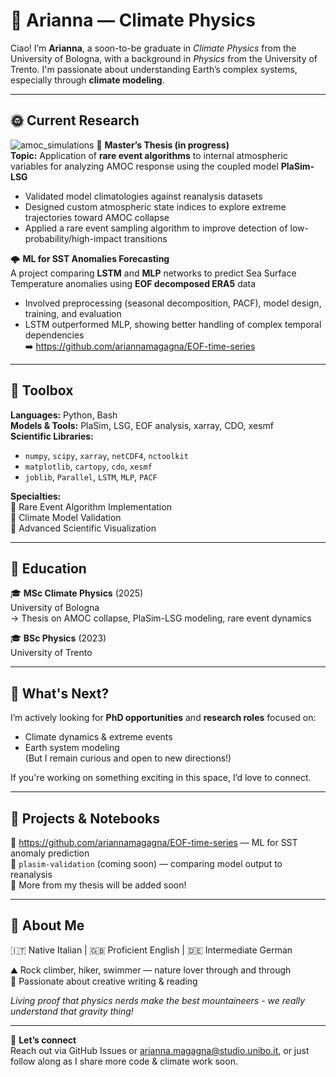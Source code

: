 # 🌻 Arianna — Climate Physics

Ciao! I’m **Arianna**, a soon-to-be graduate in *Climate Physics* from the University of Bologna, with a background in *Physics* from the University of Trento. I'm passionate about understanding Earth’s complex systems, especially through **climate modeling**.

---

## 🌞 Current Research
![amoc_simulations](https://github.com/user-attachments/assets/0f7f5685-fce0-4477-84ed-f55d71b74421)
🌊 **Master’s Thesis (in progress)**  
**Topic:** Application of **rare event algorithms** to internal atmospheric variables for analyzing AMOC response using the coupled model **PlaSim-LSG**  
- Validated model climatologies against reanalysis datasets  
- Designed custom atmospheric state indices to explore extreme trajectories toward AMOC collapse  
- Applied a rare event sampling algorithm to improve detection of low-probability/high-impact transitions

🌩 **ML for SST Anomalies Forecasting**  
A project comparing **LSTM** and **MLP** networks to predict Sea Surface Temperature anomalies using **EOF decomposed ERA5** data  
- Involved preprocessing (seasonal decomposition, PACF), model design, training, and evaluation  
- LSTM outperformed MLP, showing better handling of complex temporal dependencies  
➡️ https://github.com/ariannamagagna/EOF-time-series

---

## 🪻 Toolbox

**Languages:** Python, Bash  
**Models & Tools:** PlaSim, LSG, EOF analysis, xarray, CDO, xesmf  
**Scientific Libraries:**
- `numpy`, `scipy`, `xarray`, `netCDF4`, `nctoolkit`
- `matplotlib`, `cartopy`, `cdo`, `xesmf`
- `joblib`, `Parallel`, `LSTM`, `MLP`, `PACF`

**Specialties:**  
🌱 Rare Event Algorithm Implementation  
🌱 Climate Model Validation  
🌱 Advanced Scientific Visualization

---

## 🐝 Education

🎓 **MSc Climate Physics** (2025)  
University of Bologna  
→ Thesis on AMOC collapse, PlaSim-LSG modeling, rare event dynamics

🎓 **BSc Physics** (2023)  
University of Trento  

---

## 🌈 What's Next?

I’m actively looking for **PhD opportunities** and **research roles** focused on:
- Climate dynamics & extreme events  
- Earth system modeling   
(But I remain curious and open to new directions!)

If you're working on something exciting in this space, I’d love to connect.

---

## 🐜 Projects & Notebooks

📌 https://github.com/ariannamagagna/EOF-time-series — ML for SST anomaly prediction  
📌 `plasim-validation` (coming soon) — comparing model output to reanalysis  
📌 More from my thesis will be added soon!

---

## 🌼 About Me

🇮🇹 Native Italian | 🇬🇧 Proficient English | 🇩🇪 Intermediate German  
  
⛰ Rock climber, hiker, swimmer — nature lover through and through  
🦋 Passionate about creative writing & reading

*Living proof that physics nerds make the best mountaineers - we really understand that gravity thing!*

---

🌷 **Let’s connect**  
Reach out via GitHub Issues or arianna.magagna@studio.unibo.it, or just follow along as I share more code & climate work soon.
